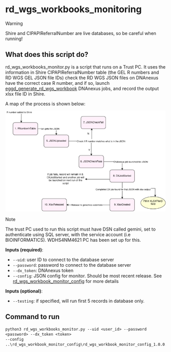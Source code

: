 # rd_wgs_workbooks_monitoring

> [!WARNING]  
> Shire and CIPAPIReferralNumber are live databases, so be careful when running!

## What does this script do?
rd_wgs_workbooks_monitor.py is a script that runs on a Trust PC. It uses the information in Shire CIPAPIReferralNumber table (the GEL R numbers and RD WGS GEL JSON file IDs) check the RD WGS JSON files on DNAnexus have the correct case R number, and if so, launch [eggd_generate_rd_wgs_workbook](https://github.com/eastgenomics/eggd_generate_rd_wgs_workbook) DNAnexus jobs, and record the output xlsx file ID in Shire.

A map of the process is shown below:

![Image of workflow](RD_WGS_Shire_workflow.png)

> [!NOTE]  
> The trust PC used to run this script must have DSN called gemini, set to authenticate using SQL server, with the service account (i.e BIOINFORMATICS). WDHS4NM4621 PC has been set up for this.

**Inputs (required)**:
* `--uid`: user ID to connect to the database server
* `--password`: password to connect to the database server
* `--dx_token`: DNAnexus token
* `--config`: JSON config for monitor. Should be most recent release. See [rd_wgs_workbook_monitor_config](https://github.com/eastgenomics/rd_wgs_workbook_monitor_config) for more details

**Inputs (optional)**:
* `--testing`: if specified, will run first 5 records in database only.


## Command to run
```
python3 rd_wgs_workbooks_monitor.py --uid <user_id> --password <password> --dx_token <token>
--config ..\rd_wgs_workbook_monitor_config\rd_wgs_workbook_monitor_config_1.0.0.json
```
